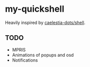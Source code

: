 # my-quickshell

Heavily inspired by
[caelestia-dots/shell](https://github.com/caelestia-dots/shell).

## TODO

- MPRIS
- Animations of popups and osd
- Notifications

